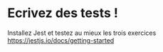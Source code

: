 # Ecrivez des tests !

Installez Jest et testez au mieux les trois exercices
https://jestjs.io/docs/getting-started